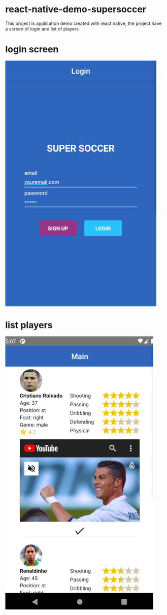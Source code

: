 # react-native-demo-supersoccer
This project is application demo created with react native, the project have a screen of login and list of players

# login screen
![image info](./super-login.png)

# list players
![image info](./super-posts.png)